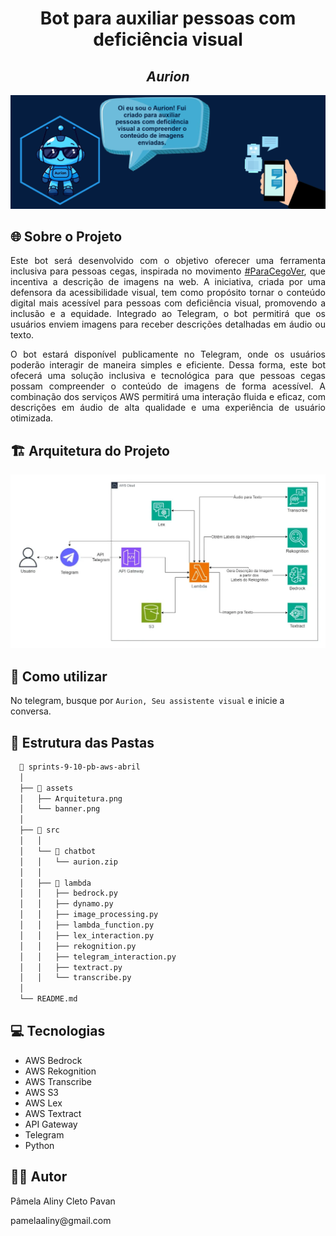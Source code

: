 <h1 align="center">Bot para auxiliar pessoas com deficiência visual </h1>
<h2 align="center"> <i>Aurion</i></h2>


![Imagem|Compass](assets/banner.png)

## 🌐 Sobre o Projeto
<p align="justify"> 
Este bot será desenvolvido com o objetivo oferecer uma ferramenta inclusiva para pessoas cegas, inspirada no movimento <a href="https://mwpt.com.br/criadora-do-projeto-pracegover-incentiva-descricao-de-imagens-na-web/">#ParaCegoVer</a>, que incentiva a descrição de imagens na web. A iniciativa, criada por uma defensora da acessibilidade visual, tem como propósito tornar o conteúdo digital mais acessível para pessoas com deficiência visual, promovendo a inclusão e a equidade. Integrado ao Telegram, o bot permitirá que os usuários enviem imagens para receber descrições detalhadas em áudio ou texto.
</p>

<p align="justify">
O bot estará disponível publicamente no Telegram, onde os usuários poderão interagir de maneira simples e eficiente. Dessa forma, este bot ofecerá uma solução inclusiva e tecnológica para que pessoas cegas possam compreender o conteúdo de imagens de forma acessível. A combinação dos serviços AWS permitirá uma interação fluida e eficaz, com descrições em áudio de alta qualidade e uma experiência de usuário otimizada.
</p>

## 🏗️ Arquitetura do Projeto
![Imagem|Compass](assets/Arquitetura.png)

## 🚀 Como utilizar
No telegram, busque por ``Aurion, Seu assistente visual`` e inicie a conversa.

## 📂 Estrutura das Pastas
```bash
  📁 sprints-9-10-pb-aws-abril
  │
  ├── 📁 assets
  │   ├── Arquitetura.png
  │   └── banner.png
  │          
  ├── 📁 src
  │   │
  │   └── 📁 chatbot
  │   │   └── aurion.zip
  │   │
  │   ├── 📁 lambda
  │   │   ├── bedrock.py
  │   │   ├── dynamo.py
  │   │   ├── image_processing.py
  │   │   ├── lambda_function.py
  │   │   ├── lex_interaction.py
  │   │   ├── rekognition.py
  │   │   ├── telegram_interaction.py
  │   │   ├── textract.py
  │   │   └── transcribe.py
  │                                                    
  └── README.md                                 
```

## 💻 Tecnologias
- AWS Bedrock
- AWS Rekognition
- AWS Transcribe
- AWS S3
- AWS Lex
- AWS Textract
- API Gateway
- Telegram
- Python


## 👨‍💻 Autor

<p>Pâmela Aliny Cleto Pavan</p>
<p>pamelaaliny@gmail.com</p>